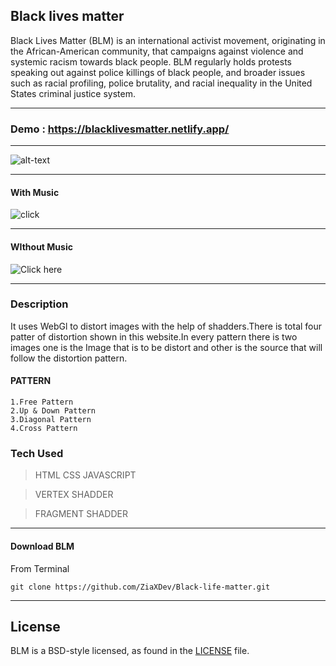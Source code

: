 ## Black lives matter 
Black Lives Matter (BLM) is an international activist movement, originating in the African-American community, that campaigns against violence and systemic racism towards black people. BLM regularly holds protests speaking out against police killings of black people, and broader issues such as racial profiling, police brutality, and racial inequality in the United States criminal justice system.

***
### Demo : https://blacklivesmatter.netlify.app/
***
![alt-text](https://github.com/ZiaXDev/Content/blob/main/intro.gif)

***
#### With Music
![click](https://github.com/ZiaXDev/Content/blob/main/ss%20(1).png)

***
#### WIthout Music
![Click here](https://github.com/ZiaXDev/Content/blob/main/ss%20(2).png)

***

### Description

It uses WebGl to distort images with the help of shadders.There is total four patter of distortion shown in this website.In every pattern there is two images one is the Image that is to be distort and other is the source that will follow the distortion pattern.

#### PATTERN
    1.Free Pattern
    2.Up & Down Pattern
    3.Diagonal Pattern
    4.Cross Pattern


### Tech Used
> HTML CSS JAVASCRIPT 

> VERTEX SHADDER

> FRAGMENT SHADDER

***

#### Download BLM
From Terminal
```
git clone https://github.com/ZiaXDev/Black-life-matter.git
```

***

## License

BLM is a BSD-style licensed, as found in the [LICENSE](LICENSE) file.
